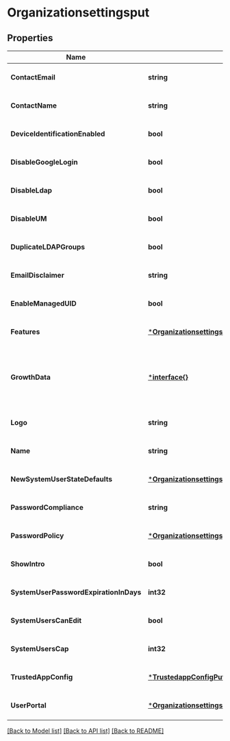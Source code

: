 # Organizationsettingsput

## Properties
Name | Type | Description | Notes
------------ | ------------- | ------------- | -------------
**ContactEmail** | **string** |  | [optional] [default to null]
**ContactName** | **string** |  | [optional] [default to null]
**DeviceIdentificationEnabled** | **bool** |  | [optional] [default to null]
**DisableGoogleLogin** | **bool** |  | [optional] [default to null]
**DisableLdap** | **bool** |  | [optional] [default to null]
**DisableUM** | **bool** |  | [optional] [default to null]
**DuplicateLDAPGroups** | **bool** |  | [optional] [default to null]
**EmailDisclaimer** | **string** |  | [optional] [default to null]
**EnableManagedUID** | **bool** |  | [optional] [default to null]
**Features** | [***OrganizationsettingsFeatures**](organizationsettings_features.md) |  | [optional] [default to null]
**GrowthData** | [***interface{}**](interface{}.md) | Object containing Optimizely experimentIds and states corresponding to them | [optional] [default to null]
**Logo** | **string** |  | [optional] [default to null]
**Name** | **string** |  | [optional] [default to null]
**NewSystemUserStateDefaults** | [***OrganizationsettingsputNewSystemUserStateDefaults**](organizationsettingsput_newSystemUserStateDefaults.md) |  | [optional] [default to null]
**PasswordCompliance** | **string** |  | [optional] [default to null]
**PasswordPolicy** | [***OrganizationsettingsputPasswordPolicy**](organizationsettingsput_passwordPolicy.md) |  | [optional] [default to null]
**ShowIntro** | **bool** |  | [optional] [default to null]
**SystemUserPasswordExpirationInDays** | **int32** |  | [optional] [default to null]
**SystemUsersCanEdit** | **bool** |  | [optional] [default to null]
**SystemUsersCap** | **int32** |  | [optional] [default to null]
**TrustedAppConfig** | [***TrustedappConfigPut**](trustedappConfigPut.md) |  | [optional] [default to null]
**UserPortal** | [***OrganizationsettingsUserPortal**](organizationsettings_userPortal.md) |  | [optional] [default to null]

[[Back to Model list]](../README.md#documentation-for-models) [[Back to API list]](../README.md#documentation-for-api-endpoints) [[Back to README]](../README.md)


